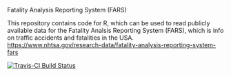Fatality Analysis Reporting System (FARS)

This repository contains code for R, which can be used to read publicly available data for the Fatality Analsis Reporting System (FARS), which is info on traffic accidents and fatalities in the USA. https://www.nhtsa.gov/research-data/fatality-analysis-reporting-system-fars

[![Travis-CI Build Status](https://travis-ci.org/jluthy/Demo-fars_functions.svg?branch=master)](https://travis-ci.org/jluthy/Demo-fars_functions)

